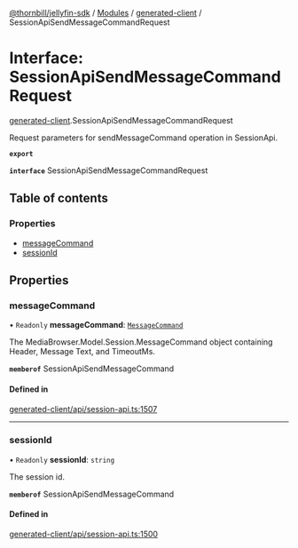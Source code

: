 [@thornbill/jellyfin-sdk](../README.md) / [Modules](../modules.md) / [generated-client](../modules/generated_client.md) / SessionApiSendMessageCommandRequest

# Interface: SessionApiSendMessageCommandRequest

[generated-client](../modules/generated_client.md).SessionApiSendMessageCommandRequest

Request parameters for sendMessageCommand operation in SessionApi.

**`export`**

**`interface`** SessionApiSendMessageCommandRequest

## Table of contents

### Properties

- [messageCommand](generated_client.SessionApiSendMessageCommandRequest.md#messagecommand)
- [sessionId](generated_client.SessionApiSendMessageCommandRequest.md#sessionid)

## Properties

### messageCommand

• `Readonly` **messageCommand**: [`MessageCommand`](index.api.MessageCommand.md)

The MediaBrowser.Model.Session.MessageCommand object containing Header, Message Text, and TimeoutMs.

**`memberof`** SessionApiSendMessageCommand

#### Defined in

[generated-client/api/session-api.ts:1507](https://github.com/thornbill/jellyfin-sdk-typescript/blob/eb13db7/src/generated-client/api/session-api.ts#L1507)

___

### sessionId

• `Readonly` **sessionId**: `string`

The session id.

**`memberof`** SessionApiSendMessageCommand

#### Defined in

[generated-client/api/session-api.ts:1500](https://github.com/thornbill/jellyfin-sdk-typescript/blob/eb13db7/src/generated-client/api/session-api.ts#L1500)
